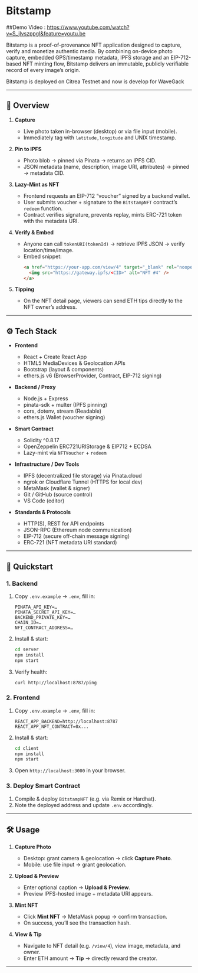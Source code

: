 
# Bitstamp

##Demo Video : https://www.youtube.com/watch?v=S_jlvszppgI&feature=youtu.be

Bitstamp is a proof-of-provenance NFT application designed to capture, verify and monetize authentic media. By combining on-device photo capture, embedded GPS/timestamp metadata, IPFS storage and an EIP-712-based NFT minting flow, Bitstamp delivers an immutable, publicly verifiable record of every image’s origin. 

Bitstamp is deployed on Citrea Testnet and now is develop for WaveGack

---

## 📖 Overview

1. **Capture**  
   - Live photo taken in-browser (desktop) or via file input (mobile).  
   - Immediately tag with `latitude,longitude` and UNIX timestamp.

2. **Pin to IPFS**  
   - Photo blob → pinned via Pinata → returns an IPFS CID.  
   - JSON metadata (name, description, image URI, attributes) → pinned → metadata CID.

3. **Lazy-Mint as NFT**  
   - Frontend requests an EIP-712 “voucher” signed by a backend wallet.  
   - User submits voucher + signature to the `BitstampNFT` contract’s `redeem` function.  
   - Contract verifies signature, prevents replay, mints ERC-721 token with the metadata URI.

4. **Verify & Embed**  
   - Anyone can call `tokenURI(tokenId)` → retrieve IPFS JSON → verify location/time/image.  
   - Embed snippet:
     ```html
     <a href="https://your-app.com/view/4" target="_blank" rel="noopener">
       <img src="https://gateway.ipfs/<CID>" alt="NFT #4" />
     </a>
     ```

5. **Tipping**  
   - On the NFT detail page, viewers can send ETH tips directly to the NFT owner’s address.

---

## ⚙️ Tech Stack

- **Frontend**  
  - React + Create React App  
  - HTML5 MediaDevices & Geolocation APIs  
  - Bootstrap (layout & components)  
  - ethers.js v6 (BrowserProvider, Contract, EIP-712 signing)  

- **Backend / Proxy**  
  - Node.js + Express  
  - pinata-sdk + multer (IPFS pinning)  
  - cors, dotenv, stream (Readable)  
  - ethers.js Wallet (voucher signing)

- **Smart Contract**  
  - Solidity ^0.8.17  
  - OpenZeppelin ERC721URIStorage & EIP712 + ECDSA  
  - Lazy-mint via `NFTVoucher` + `redeem`  

- **Infrastructure / Dev Tools**  
  - IPFS (decentralized file storage) via Pinata.cloud  
  - ngrok or Cloudflare Tunnel (HTTPS for local dev)  
  - MetaMask (wallet & signer)  
  - Git / GitHub (source control)  
  - VS Code (editor)  

- **Standards & Protocols**  
  - HTTP(S), REST for API endpoints  
  - JSON-RPC (Ethereum node communication)  
  - EIP-712 (secure off-chain message signing)  
  - ERC-721 (NFT metadata URI standard)  

---

## 🚀 Quickstart

### 1. Backend

1. Copy `.env.example` → `.env`, fill in:
   ```
   PINATA_API_KEY=…
   PINATA_SECRET_API_KEY=…
   BACKEND_PRIVATE_KEY=…      
   CHAIN_ID=…                 
   NFT_CONTRACT_ADDRESS=…     
   ```
2. Install & start:
   ```bash
   cd server
   npm install
   npm start
   ```
3. Verify health:
   ```bash
   curl http://localhost:8787/ping
   ```

### 2. Frontend

1. Copy `.env.example` → `.env`, fill in:
   ```
   REACT_APP_BACKEND=http://localhost:8787
   REACT_APP_NFT_CONTRACT=0x...
   ```
2. Install & start:
   ```bash
   cd client
   npm install
   npm start
   ```
3. Open `http://localhost:3000` in your browser.

### 3. Deploy Smart Contract

1. Compile & deploy `BitstampNFT` (e.g. via Remix or Hardhat).  
2. Note the deployed address and update `.env` accordingly.

---

## 🛠️ Usage

1. **Capture Photo**  
   - Desktop: grant camera & geolocation → click **Capture Photo**.  
   - Mobile: use file input → grant geolocation.

2. **Upload & Preview**  
   - Enter optional caption → **Upload & Preview**.  
   - Preview IPFS-hosted image + metadata URI appears.

3. **Mint NFT**  
   - Click **Mint NFT** → MetaMask popup → confirm transaction.  
   - On success, you’ll see the transaction hash.

4. **View & Tip**  
   - Navigate to NFT detail (e.g. `/view/4`), view image, metadata, and owner.  
   - Enter ETH amount → **Tip** → directly reward the creator.

---